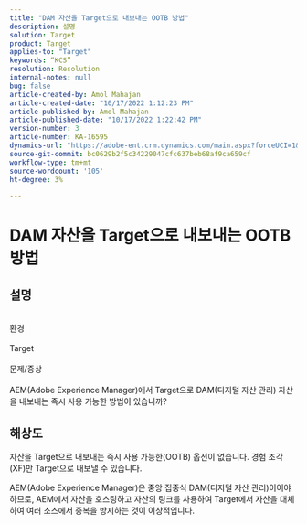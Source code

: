 ```yaml
---
title: "DAM 자산을 Target으로 내보내는 OOTB 방법"
description: 설명
solution: Target
product: Target
applies-to: "Target"
keywords: “KCS”
resolution: Resolution
internal-notes: null
bug: false
article-created-by: Amol Mahajan
article-created-date: "10/17/2022 1:12:23 PM"
article-published-by: Amol Mahajan
article-published-date: "10/17/2022 1:22:42 PM"
version-number: 3
article-number: KA-16595
dynamics-url: "https://adobe-ent.crm.dynamics.com/main.aspx?forceUCI=1&pagetype=entityrecord&etn=knowledgearticle&id=7957cc50-1d4e-ed11-bba2-002248086cae"
source-git-commit: bc0629b2f5c34229047cfc637beb68af9ca659cf
workflow-type: tm+mt
source-wordcount: '105'
ht-degree: 3%

---
```


# DAM 자산을 Target으로 내보내는 OOTB 방법

## 설명

<br>환경<br><br>
Target
<br><br>문제/증상<br><br>AEM(Adobe Experience Manager)에서 Target으로 DAM(디지털 자산 관리) 자산을 내보내는 즉시 사용 가능한 방법이 있습니까?<br>

## 해상도


자산을 Target으로 내보내는 즉시 사용 가능한(OOTB) 옵션이 없습니다. 경험 조각(XF)만 Target으로 내보낼 수 있습니다.

AEM(Adobe Experience Manager)은 중앙 집중식 DAM(디지털 자산 관리)이어야 하므로, AEM에서 자산을 호스팅하고 자산의 링크를 사용하여 Target에서 자산을 대체하여 여러 소스에서 중복을 방지하는 것이 이상적입니다.

